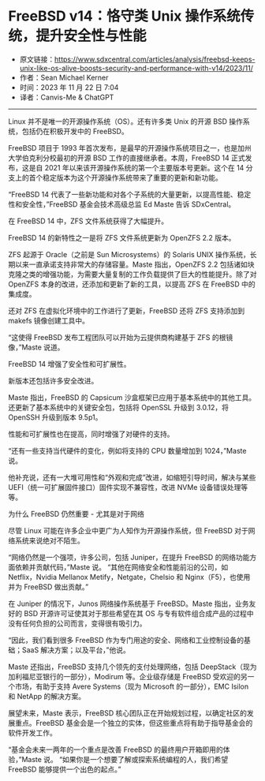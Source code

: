 # &#x20;FreeBSD v14：恪守类 Unix 操作系统传统，提升安全性与性能

- 原文链接：<https://www.sdxcentral.com/articles/analysis/freebsd-keeps-unix-like-os-alive-boosts-security-and-performance-with-v14/2023/11/>
- 作者：Sean Michael Kerner
- 时间：2023 年 11 月 22 日 7:04
- 译者：Canvis-Me & ChatGPT

- - -

Linux 并不是唯一的开源操作系统（OS）。还有许多类 Unix 的开源 BSD 操作系统，包括仍在积极开发中的 FreeBSD。

FreeBSD 项目于 1993 年首次发布，是最早的开源操作系统项目之一，也是加州大学伯克利分校最初的开源 BSD 工作的直接继承者。本周，FreeBSD 14 正式发布，这是自 2021 年以来该开源操作系统的第一个主要版本号更新。这个在 14 分支上的首个稳定版本为这个开源操作系统带来了重要的更新和新功能。

“FreeBSD 14 代表了一些新功能和对各个子系统的大量更新，以提高性能、稳定性和安全性，”FreeBSD 基金会技术高级总监 Ed Maste 告诉 SDxCentral。

在 FreeBSD 14 中，ZFS 文件系统获得了大幅提升。

FreeBSD 14 的新特性之一是将 ZFS 文件系统更新为 OpenZFS 2.2 版本。

ZFS 起源于 Oracle（之前是 Sun Microsystems）的 Solaris UNIX 操作系统，长期以来一直承诺支持非常大的存储容量。Maste 指出，OpenZFS 2.2 包括诸如块克隆之类的增强功能，为需要大量复制的工作负载提供了巨大的性能提升。除了对 OpenZFS 本身的改进，还添加和更新了新的工具，以提高 ZFS 在 FreeBSD 中的集成度。

还对 ZFS 在虚拟化环境中的工作进行了更新，FreeBSD 还将 ZFS 支持添加到 makefs 镜像创建工具中。

“这使得 FreeBSD 发布工程团队可以开始为云提供商构建基于 ZFS 的根镜像，”Maste 说道。

FreeBSD 14 增强了安全性和可扩展性。

新版本还包括许多安全改进。

Maste 指出，FreeBSD 的 Capsicum 沙盒框架已应用于基本系统中的其他工具。还更新了基本系统中的关键安全包，包括将 OpenSSL 升级到 3.0.12，将 OpenSSH 升级到版本 9.5p1。

性能和可扩展性也在提高，同时增强了对硬件的支持。

“还有一些支持当代硬件的变化，例如将支持的 CPU 数量增加到 1024，”Maste 说。

他补充说，还有一大堆可用性和“外观和完成”改进，如缩短引导时间，解决与某些 UEFI（统一可扩展固件接口）固件实现不兼容性，改进 NVMe 设备错误处理等等。

为什么 FreeBSD 仍然重要 - 尤其是对于网络

尽管 Linux 可能在许多企业中更广为人知作为开源操作系统，但 FreeBSD 对于网络系统来说绝对不陌生。

“网络仍然是一个强项，许多公司，包括 Juniper，在提升 FreeBSD 的网络功能方面依赖并贡献代码，”Maste 说。 “其他在网络安全和性能前沿的公司，如 Netflix，Nvidia Mellanox Metify，Netgate，Chelsio 和 Nginx（F5），也使用并为 FreeBSD 做出贡献。”

在 Juniper 的情况下，Junos 网络操作系统基于 FreeBSD。Maste 指出，业务友好的 BSD 开源许可证使其对于那些希望在其 OS 与专有软件组合成产品的过程中没有任何负担的公司而言，变得很有吸引力。

“因此，我们看到很多 FreeBSD 作为专门用途的安全、网络和工业控制设备的基础；SaaS 解决方案；以及平台，”他说。

Maste 还指出，FreeBSD 支持几个领先的支付处理网络，包括 DeepStack（现为加利福尼亚银行的一部分），Modirum 等。企业级存储是 FreeBSD 受欢迎的另一个市场，有助于支持 Avere Systems（现为 Microsoft 的一部分），EMC Isilon 和 NetApp 的解决方案。

展望未来，Maste 表示，FreeBSD 核心团队正在开始规划过程，以确定社区的发展重点。FreeBSD 基金会是一个独立的实体，但这些重点将有助于指导基金会的软件开发工作。

“基金会未来一两年的一个重点是改善 FreeBSD 的最终用户开箱即用的体验，”Maste 说。 “如果你是一个想要了解或探索系统编程的人，我们希望 FreeBSD 能够提供一个出色的起点。”
